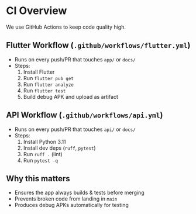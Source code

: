 # CI Overview

We use GitHub Actions to keep code quality high.

## Flutter Workflow (`.github/workflows/flutter.yml`)
- Runs on every push/PR that touches `app/` or `docs/`
- Steps:
  1. Install Flutter
  2. Run `flutter pub get`
  3. Run `flutter analyze`
  4. Run `flutter test`
  5. Build debug APK and upload as artifact

## API Workflow (`.github/workflows/api.yml`)
- Runs on every push/PR that touches `api/` or `docs/`
- Steps:
  1. Install Python 3.11
  2. Install dev deps (`ruff`, `pytest`)
  3. Run `ruff .` (lint)
  4. Run `pytest -q`

## Why this matters
- Ensures the app always builds & tests before merging
- Prevents broken code from landing in `main`
- Produces debug APKs automatically for testing

